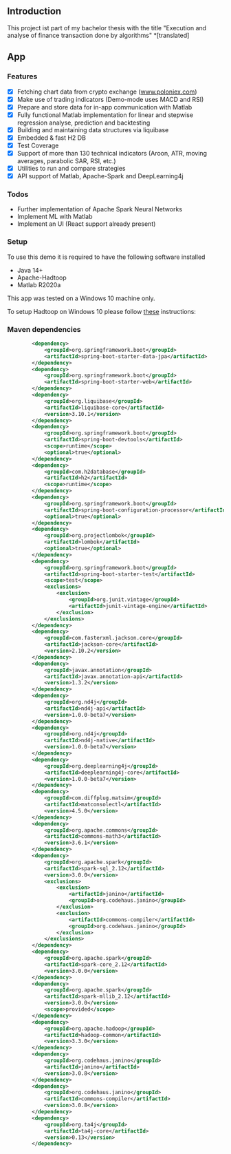 ## Introduction

This project ist part of my bachelor thesis with the title "Execution and analyse of finance transaction done by algorithms" *[translated]

## App 

### Features

 * [x] Fetching chart data from crypto exchange (www.poloniex.com)
 * [x] Make use of trading indicators  (Demo-mode uses MACD and RSI)
 * [x] Prepare and store data for in-app communication with Matlab
 * [x] Fully functional Matlab implementation for linear and stepwise regression analyse, prediction and backtesting
 * [x] Building and maintaining data structures via liquibase
 * [x] Embedded & fast H2 DB
 * [x] Test Coverage
 * [x] Support of more than 130 technical indicators (Aroon, ATR, moving averages, parabolic SAR, RSI, etc.)
 * [x] Utilities to run and compare strategies
 * [x] API support of Matlab, Apache-Spark and DeepLearning4j
 
### Todos

 - Further implementation of Apache Spark Neural Networks
 - Implement ML with Matlab
 - Implement an UI (React support already present)
 
### Setup

To use this demo it is required to have the following software installed

  - Java 14+
  - Apache-Hadtoop
  - Matlab R2020a

This app was tested on a Windows 10 machine only.

To setup Hadtoop on Windows 10 please follow [these](https://towardsdatascience.com/installing-hadoop-3-2-1-single-node-cluster-on-windows-10-ac258dd48aef) instructions:

### Maven dependencies

```xml
        <dependency>
            <groupId>org.springframework.boot</groupId>
            <artifactId>spring-boot-starter-data-jpa</artifactId>
        </dependency>
        <dependency>
            <groupId>org.springframework.boot</groupId>
            <artifactId>spring-boot-starter-web</artifactId>
        </dependency>
        <dependency>
            <groupId>org.liquibase</groupId>
            <artifactId>liquibase-core</artifactId>
            <version>3.10.1</version>
        </dependency>
        <dependency>
            <groupId>org.springframework.boot</groupId>
            <artifactId>spring-boot-devtools</artifactId>
            <scope>runtime</scope>
            <optional>true</optional>
        </dependency>
        <dependency>
            <groupId>com.h2database</groupId>
            <artifactId>h2</artifactId>
            <scope>runtime</scope>
        </dependency>
        <dependency>
            <groupId>org.springframework.boot</groupId>
            <artifactId>spring-boot-configuration-processor</artifactId>
            <optional>true</optional>
        </dependency>
        <dependency>
            <groupId>org.projectlombok</groupId>
            <artifactId>lombok</artifactId>
            <optional>true</optional>
        </dependency>
        <dependency>
            <groupId>org.springframework.boot</groupId>
            <artifactId>spring-boot-starter-test</artifactId>
            <scope>test</scope>
            <exclusions>
                <exclusion>
                    <groupId>org.junit.vintage</groupId>
                    <artifactId>junit-vintage-engine</artifactId>
                </exclusion>
            </exclusions>
        </dependency>
        <dependency>
            <groupId>com.fasterxml.jackson.core</groupId>
            <artifactId>jackson-core</artifactId>
            <version>2.10.2</version>
        </dependency>
        <dependency>
            <groupId>javax.annotation</groupId>
            <artifactId>javax.annotation-api</artifactId>
            <version>1.3.2</version>
        </dependency>
        <dependency>
            <groupId>org.nd4j</groupId>
            <artifactId>nd4j-api</artifactId>
            <version>1.0.0-beta7</version>
        </dependency>
        <dependency>
            <groupId>org.nd4j</groupId>
            <artifactId>nd4j-native</artifactId>
            <version>1.0.0-beta7</version>
        </dependency>
        <dependency>
            <groupId>org.deeplearning4j</groupId>
            <artifactId>deeplearning4j-core</artifactId>
            <version>1.0.0-beta7</version>
        </dependency>
        <dependency>
            <groupId>com.diffplug.matsim</groupId>
            <artifactId>matconsolectl</artifactId>
            <version>4.5.0</version>
        </dependency>
        <dependency>
            <groupId>org.apache.commons</groupId>
            <artifactId>commons-math3</artifactId>
            <version>3.6.1</version>
        </dependency>
        <dependency>
            <groupId>org.apache.spark</groupId>
            <artifactId>spark-sql_2.12</artifactId>
            <version>3.0.0</version>
            <exclusions>
                <exclusion>
                    <artifactId>janino</artifactId>
                    <groupId>org.codehaus.janino</groupId>
                </exclusion>
                <exclusion>
                    <artifactId>commons-compiler</artifactId>
                    <groupId>org.codehaus.janino</groupId>
                </exclusion>
            </exclusions>
        </dependency>
        <dependency>
            <groupId>org.apache.spark</groupId>
            <artifactId>spark-core_2.12</artifactId>
            <version>3.0.0</version>
        </dependency>
        <dependency>
            <groupId>org.apache.spark</groupId>
            <artifactId>spark-mllib_2.12</artifactId>
            <version>3.0.0</version>
            <scope>provided</scope>
        </dependency>
        <dependency>
            <groupId>org.apache.hadoop</groupId>
            <artifactId>hadoop-common</artifactId>
            <version>3.3.0</version>
        </dependency>
        <dependency>
            <groupId>org.codehaus.janino</groupId>
            <artifactId>janino</artifactId>
            <version>3.0.8</version>
        </dependency>
        <dependency>
            <groupId>org.codehaus.janino</groupId>
            <artifactId>commons-compiler</artifactId>
            <version>3.0.8</version>
        </dependency>
        <dependency>
            <groupId>org.ta4j</groupId>
            <artifactId>ta4j-core</artifactId>
            <version>0.13</version>
        </dependency>
```


